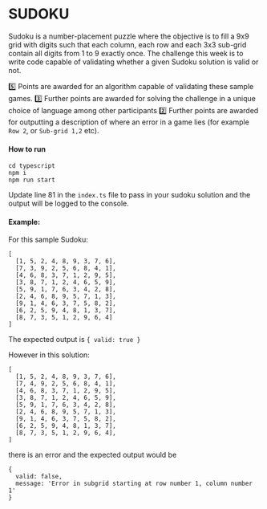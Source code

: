 # SUDOKU

Sudoku is a number-placement puzzle where the objective is to fill a 9x9 grid with digits such that each column, each row and each 3x3 sub-grid contain all digits from 1 to 9 exactly once. The challenge this week is to write code capable of validating whether a given Sudoku solution is valid or not.

5️⃣ Points are awarded for an algorithm capable of validating these sample games.
3️⃣ Further points are awarded for solving the challenge in a unique choice of language among other participants
2️⃣ Further points are awarded for outputting a description of where an error in a game lies (for example `Row 2`, or `Sub-grid 1,2` etc).

#### How to run

```
cd typescript
npm i
npm run start
```

Update line 81 in the `index.ts` file to pass in your sudoku solution and the output will be logged to the console.

#### Example:

For this sample Sudoku:

```
[
  [1, 5, 2, 4, 8, 9, 3, 7, 6],
  [7, 3, 9, 2, 5, 6, 8, 4, 1],
  [4, 6, 8, 3, 7, 1, 2, 9, 5],
  [3, 8, 7, 1, 2, 4, 6, 5, 9],
  [5, 9, 1, 7, 6, 3, 4, 2, 8],
  [2, 4, 6, 8, 9, 5, 7, 1, 3],
  [9, 1, 4, 6, 3, 7, 5, 8, 2],
  [6, 2, 5, 9, 4, 8, 1, 3, 7],
  [8, 7, 3, 5, 1, 2, 9, 6, 4]
]
```

The expected output is `{ valid: true }`

However in this solution:

```
[
  [1, 5, 2, 4, 8, 9, 3, 7, 6],
  [7, 4, 9, 2, 5, 6, 8, 4, 1],
  [4, 6, 8, 3, 7, 1, 2, 9, 5],
  [3, 8, 7, 1, 2, 4, 6, 5, 9],
  [5, 9, 1, 7, 6, 3, 4, 2, 8],
  [2, 4, 6, 8, 9, 5, 7, 1, 3],
  [9, 1, 4, 6, 3, 7, 5, 8, 2],
  [6, 2, 5, 9, 4, 8, 1, 3, 7],
  [8, 7, 3, 5, 1, 2, 9, 6, 4],
]
```

there is an error and the expected output would be

```
{
  valid: false,
  message: 'Error in subgrid starting at row number 1, column number 1'
}
```
